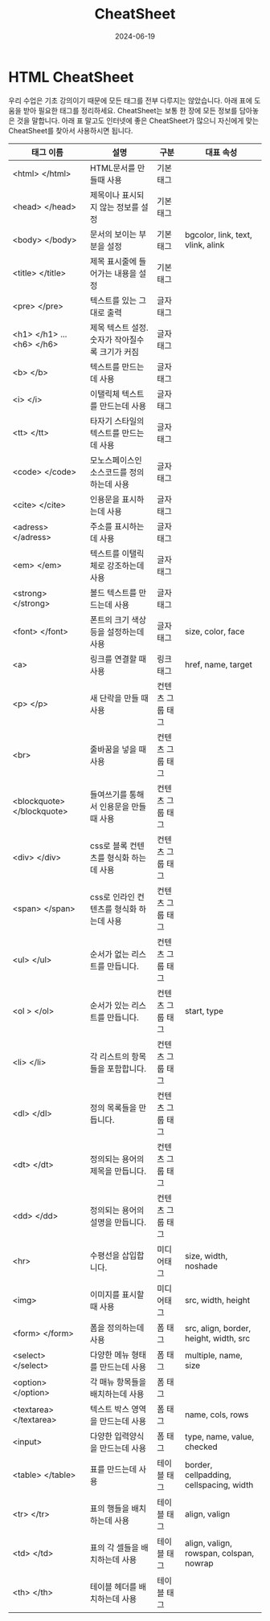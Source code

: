 ﻿---
chapter: 더 견고하게 알아볼 HTML
title: CheatSheet
date: 2024-06-19
---

# HTML CheatSheet

우리 수업은 기초 강의이기 때문에 모든 태그를 전부 다루지는 않았습니다. 아래 표에 도움을 받아 필요한 태그를 정리하세요. CheatSheet는 보통 한 장에 모든 정보를 담아놓은 것을 말합니다. 아래 표 말고도 인터넷에 좋은 CheatSheet가 많으니 자신에게 맞는 CheatSheet를 찾아서 사용하시면 됩니다.

| 태그 이름                     | 설명                                            | 구분             | 대표 속성                               |
| ----------------------------- | ----------------------------------------------- | ---------------- | --------------------------------------- |
| \<html> \</html>              | HTML문서를 만들때 사용                          | 기본 태그        |                                         |
| \<head> \</head>              | 제목이나 표시되지 않는 정보를 설정              | 기본 태그        |                                         |
| \<body> \</body>              | 문서의 보이는 부분을 설정                       | 기본 태그        | bgcolor, link, text, vlink, alink       |
| \<title> \</title>            | 제목 표시줄에 들어가는 내용을 설정              | 기본 태그        |                                         |
| \<pre> \</pre>                | 텍스트를 있는 그대로 출력                       | 글자태그         |                                         |
| \<h1> \</h1> ... \<h6> \</h6> | 제목 텍스트 설정. 숫자가 작아질수록 크기가 커짐 | 글자태그         |                                         |
| \<b> \</b>                    | 텍스트를 만드는데 사용                          | 글자태그         |                                         |
| \<i> \</i>                    | 이탤릭체 텍스트를 만드는데 사용                 | 글자태그         |                                         |
| \<tt> \</tt>                  | 타자기 스타일의 텍스트를 만드는데 사용          | 글자태그         |                                         |
| \<code> \</code>              | 모노스페이스인 소스코드를 정의하는데 사용       | 글자태그         |                                         |
| \<cite> \</cite>              | 인용문을 표시하는데 사용                        | 글자태그         |                                         |
| \<adress> \</adress>          | 주소를 표시하는데 사용                          | 글자태그         |                                         |
| \<em> \</em>                  | 텍스트를 이탤릭체로 강조하는데 사용             | 글자태그         |                                         |
| \<strong> \</strong>          | 볼드 텍스트를 만드는데 사용                     | 글자태그         |                                         |
| \<font> \</font>              | 폰트의 크기 색상 등을 설정하는데 사용           | 글자태그         | size, color, face                       |
| \<a>                          | 링크를 연결할 때 사용                           | 링크태그         | href, name, target                      |
| \<p> \</p>                    | 새 단락을 만들 때 사용                          | 컨텐츠 그룹 태그 |                                         |
| \<br>                         | 줄바꿈을 넣을 때 사용                           | 컨텐츠 그룹 태그 |                                         |
| \<blockquote> \</blockquote>  | 들여쓰기를 통해서 인용문을 만들 때 사용         | 컨텐츠 그룹 태그 |                                         |
| \<div> \</div>                | css로 블록 컨텐츠를 형식화 하는데 사용          | 컨텐츠 그룹 태그 |                                         |
| \<span> \</span>              | css로 인라인 컨텐츠를 형식화 하는데 사용        | 컨텐츠 그룹 태그 |                                         |
| \<ul> \</ul>                  | 순서가 없는 리스트를 만듭니다.                  | 컨텐츠 그룹 태그 |                                         |
| \<ol > \</ol>                 | 순서가 있는 리스트를 만듭니다.                  | 컨텐츠 그룹 태그 | start, type                             |
| \<li> \</li>                  | 각 리스트의 항목들을 포함합니다.                | 컨텐츠 그룹 태그 |                                         |
| \<dl> \</dl>                  | 정의 목록들을 만듭니다.                         | 컨텐츠 그룹 태그 |                                         |
| \<dt> \</dt>                  | 정의되는 용어의 제목을 만듭니다.                | 컨텐츠 그룹 태그 |                                         |
| \<dd> \</dd>                  | 정의되는 용어의 설명을 만듭니다.                | 컨텐츠 그룹 태그 |                                         |
| \<hr>                         | 수평선을 삽입합니다.                            | 미디어태그       | size, width, noshade                    |
| \<img>                        | 이미지를 표시할 때 사용                         | 미디어태그       | src, width, height                      |
| \<form> \</form>              | 폼을 정의하는데 사용                            | 폼 태그          | src, align, border, height, width, src  |
| \<select> \</select>          | 다양한 메뉴 형태를 만드는데 사용                | 폼 태그          | multiple, name, size                    |
| \<option> \</option>          | 각 매뉴 항목들을 배치하는데 사용                | 폼 태그          |                                         |
| \<textarea> \</textarea>      | 텍스트 박스 영역을 만드는데 사용                | 폼 태그          | name, cols, rows                        |
| \<input>                      | 다양한 입력양식을 만드는데 사용                 | 폼 태그          | type, name, value, checked              |
| \<table> \</table>            | 표를 만드는데 사용                              | 테이블 태그      | border, cellpadding, cellspacing, width |
| \<tr> \</tr>                  | 표의 행들을 배치하는데 사용                     | 테이블 태그      | align, valign                           |
| \<td> \</td>                  | 표의 각 셀들을 배치하는데 사용                  | 테이블 태그      | align, valign, rowspan, colspan, nowrap |
| \<th> \</th>                  | 테이블 헤더를 배치하는데 사용                   | 테이블 태그      |                                         |
